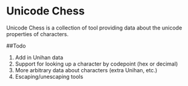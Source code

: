# Unicode Chess
Unicode Chess is a collection of tool providing data about the unicode properties of characters.

##Todo
1. Add in Unihan data
2. Support for looking up a character by codepoint (hex or decimal)
3. More arbitrary data about characters (extra Unihan, etc.)
4. Escaping/unescaping tools
